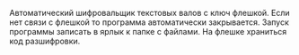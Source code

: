 Автоматический шифровальщик текстовых валов с ключ флешкой.
Если нет связи с флешкой то программа автоматически закрывается.
Запуск программы записать в ярлык к папке с файлами.
На флешке храниться код разшифровки.
